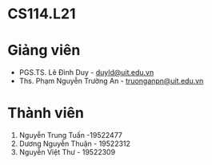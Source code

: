 # CS114.L21
# Giảng viên
- PGS.TS. Lê Đình Duy - duyld@uit.edu.vn
- Ths. Phạm Nguyễn Trường An - truonganpn@uit.edu.vn
# Thành viên
1. Nguyễn Trung Tuấn -19522477
2. Dương Nguyễn Thuận - 19522312
3. Nguyễn Việt Thư - 19522309
